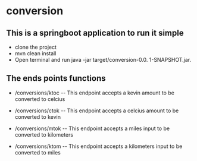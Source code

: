 # conversion
## This is a springboot application to run it simple
- clone the project
- mvn clean install
- Open terminal and run java -jar target/conversion-0.0. 1-SNAPSHOT.jar.

## The ends points functions

- /conversions/ktoc -- This endpoint accepts a kevin amount to be converted to celcius

- /conversions/ctok -- This endpoint accepts a celcius amount to be converted to kevin

- /conversions/mtok -- This endpoint accepts a miles input to be converted to kilometers

- /conversions/ktom -- This endpoint accepts a kilometers input to be converted to miles
